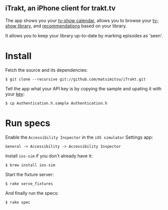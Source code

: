 iTrakt, an iPhone client for trakt.tv
-------------------------------------

The app shows you your [tv-show calendar][cal], allows you to browse your
[tv-show library][lib], and [recommendations][rec] based on your library.

It allows you to keep your library up-to-date by marking episodes as 'seen'.


Install
=======

Fetch the source and its dependencies:

    $ git clone --recursive git://github.com/matsimitsu/iTrakt.git

Tell the app what your API key is by copying the sample and upating it with
your [key][key]:

    $ cp Authentication.h.sample Authentication.h


Run specs
=========

Enable the `Accessibility Inspector` in the `iOS simulator` Settings app:

    General -> Accessibility -> Accessibility Inspector

Install `ios-sim` if you don't already have it:

    $ brew install ios-sim

Start the fixture server:

    $ rake serve_fixtures

And finally run the specs:

    $ rake spec


[cal]: http://trakt.tv/calendar/my-shows
[lib]: http://trakt.tv/user/USERNAME/library/shows/all
[rec]: http://trakt.tv/recommendations/shows
[key]: http://trakt.tv/settings/api
